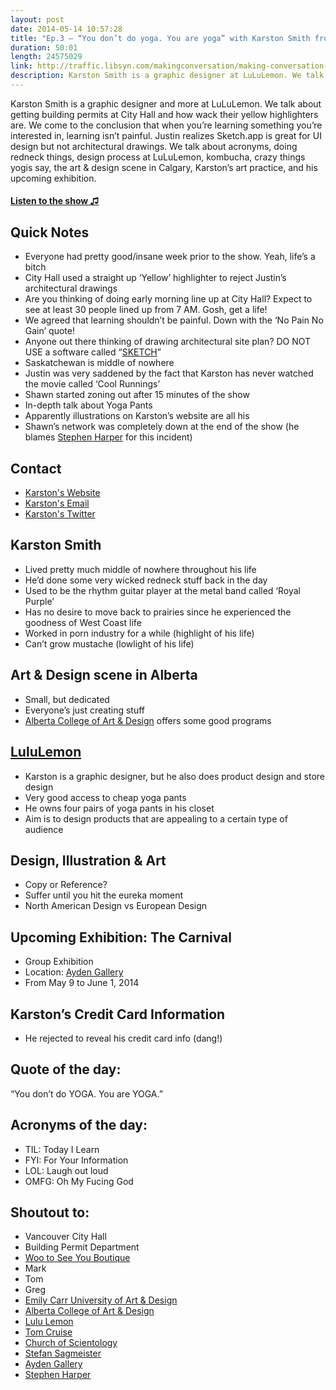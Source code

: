 ```yaml
---
layout: post
date: 2014-05-14 10:57:28
title: "Ep.3 – “You don’t do yoga. You are yoga” with Karston Smith from LuLuLemon"
duration: 50:01
length: 24575029
link: http://traffic.libsyn.com/makingconversation/making-conversation-ep3-karstonsmith.m4a
description: Karston Smith is a graphic designer at LuLuLemon. We talk about acronyms, doing redneck things, design process at LuLuLemon, kombucha, crazy things yogis say, the art & design scene in Calgary, Karston’s art practice, and his upcoming exhibition.
---
```


Karston Smith is a graphic designer and more at LuLuLemon. We talk about getting building permits at City Hall and how wack their yellow highlighters are. We come to the conclusion that when you’re learning something you’re interested in, learning isn’t painful. Justin realizes Sketch.app is great for UI design but not architectural drawings. We talk about acronyms, doing redneck things, design process at LuLuLemon, kombucha, crazy things yogis say, the art & design scene in Calgary, Karston’s art practice, and his upcoming exhibition.

#### [Listen to the show &#9835;](http://traffic.libsyn.com/makingconversation/making-conversation-ep3-karstonsmith.m4a)

## Quick Notes
- Everyone had pretty good/insane week prior to the show. Yeah, life’s a bitch 
- City Hall used a straight up ‘Yellow’ highlighter to reject Justin’s architectural drawings 
- Are you thinking of doing early morning line up at City Hall? Expect to see at least 30 people lined up from 7 AM. Gosh, get a life! 
- We agreed that learning shouldn’t be painful. Down with the ‘No Pain No Gain’ quote! 
- Anyone out there thinking of drawing architectural site plan? DO NOT USE a software called “[SKETCH](http://bohemiancoding.com/sketch/)” 
- Saskatchewan is middle of nowhere 
- Justin was very saddened by the fact that Karston has never watched the movie called ‘Cool Runnings’ 
- Shawn started zoning out after 15 minutes of the show 
- In-depth talk about Yoga Pants 
- Apparently illustrations on Karston’s website are all his 
- Shawn’s network was completely down at the end of the show (he blames [Stephen Harper](http://www.pm.gc.ca/eng/prime-minister-stephen-harper) for this incident) 
  
## Contact
- [Karston's Website](http://www.karston.ca/)
- <a href="mailto:karstonsmith@gmail.com">Karston's Email</a>
- [Karston's Twitter](https://twitter.com/karstonsmith)

## Karston Smith
- Lived pretty much middle of nowhere throughout his life 
- He’d done some very wicked redneck stuff back in the day 
- Used to be the rhythm guitar player at the metal band called ‘Royal Purple’ 
- Has no desire to move back to prairies since he experienced the goodness of West Coast life 
- Worked in porn industry for a while (highlight of his life) 
- Can’t grow mustache (lowlight of his life) 
  
## Art & Design scene in Alberta
- Small, but dedicated  
- Everyone’s just creating stuff 
- [Alberta College of Art & Design](http://www.acad.ca/) offers some good programs

## [LuluLemon](http://shop.lululemon.com/home.jsp)
- Karston is a graphic designer, but he also does product design and store design 
- Very good access to cheap yoga pants 
- He owns four pairs of yoga pants in his closet 
- Aim is to design products that are appealing to a certain type of audience 

## Design, Illustration & Art
- Copy or Reference? 
- Suffer until you hit the eureka moment 
- North American Design vs European Design 

## Upcoming Exhibition: The Carnival
- Group Exhibition 
- Location: [Ayden Gallery](http://www.aydengallery.com/otherIndex.php?otherContent=nextShow.php&title=AYDEN%20GALLERY%20-%20Current%20Exhibition) 
- From May 9 to June 1, 2014 

## Karston’s Credit Card Information
- He rejected to reveal his credit card info (dang!) 

## Quote of the day:
“You don’t do YOGA. You are YOGA.”

## Acronyms of the day:
- TIL: Today I Learn
- FYI: For Your Information
- LOL: Laugh out loud
- OMFG: Oh My Fucing God

## Shoutout to:
- Vancouver City Hall 
- Building Permit Department 
- [Woo to See You Boutique](http://www.wootoseeyou.com/) 
- Mark 
- Tom 
- Greg 
- [Emily Carr University of Art & Design](http://www.ecuad.ca) 
- [Alberta College of Art & Design](http://www.acad.ca/) 
- [Lulu Lemon](http://shop.lululemon.com/home.jsp) 
- [Tom Cruise](http://www.tomcruise.com/) 
- [Church of Scientology](http://www.scientology.ca/) 
- [Stefan Sagmeister](http://www.sagmeisterwalsh.com/) 
- [Ayden Gallery](http://www.aydengallery.com/otherIndex.php?otherContent=nextShow.php&title=AYDEN%20GALLERY%20-%20Current%20Exhibition) 
- [Stephen Harper](http://www.pm.gc.ca/eng/prime-minister-stephen-harper)